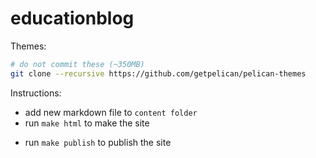 # educationblog

Themes:

```bash
# do not commit these (~350MB)
git clone --recursive https://github.com/getpelican/pelican-themes
```

Instructions:

* add new markdown file to ``content folder``
* run ``make html`` to make the site
<!-- for viewing site locally set SITEURL to /educationblog/output in pelicanconf.py``-->
* run ``make publish`` to publish the site
